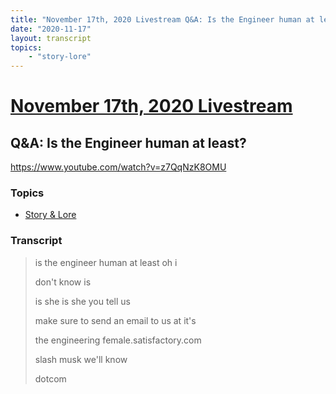 ```yaml
---
title: "November 17th, 2020 Livestream Q&A: Is the Engineer human at least?"
date: "2020-11-17"
layout: transcript
topics:
    - "story-lore"
---
```

# [November 17th, 2020 Livestream](../2020-11-17.md)
## Q&A: Is the Engineer human at least?
https://www.youtube.com/watch?v=z7QqNzK8OMU

### Topics
* [Story & Lore](../topics/story-lore.md)

### Transcript

> is the engineer human at least oh i
>
> don't know is
>
> is she is she you tell us
>
> make sure to send an email to us at it's
>
> the engineering female.satisfactory.com
>
> slash musk we'll know
>
> dotcom
